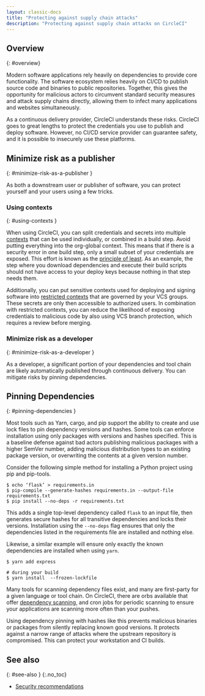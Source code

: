 ```yaml
---
layout: classic-docs
title: "Protecting against supply chain attacks"
description: "Protecting against supply chain attacks on CircleCI"
---
```


## Overview
{: #overview}

Modern software applications rely heavily on dependencies to provide core functionality. The software ecosystem relies heavily on CI/CD to publish source code and binaries to public repositories. Together, this gives the opportunity for malicious actors to circumvent standard security measures and attack supply chains directly, allowing them to infect many applications and websites simultaneously.

As a continuous delivery provider, CircleCI understands these risks. CircleCI goes to great lengths to protect the credentials you use to publish and deploy software. However, no CI/CD service provider can guarantee safety, and it is possible to insecurely use these platforms.

## Minimize risk as a publisher
{: #minimize-risk-as-a-publisher }

As both a downstream user or publisher of software, you can protect yourself and your users using a few tricks.

### Using contexts
{: #using-contexts }

When using CircleCI, you can split credentials and secrets into multiple [contexts]({{site.baseurl}}/contexts) that can be used individually, or combined in a build step. Avoid putting everything into the org-global context. This means that if there is a security error in one build step, only a small subset of your credentials are exposed. This effort is known as the [principle of least](https://en.wikipedia.org/wiki/Principle_of_least_privilege). As an example, the step where you download dependencies and execute their build
scripts should not have access to your deploy keys because nothing in that step needs them.

Additionally, you can put sensitive contexts used for deploying and signing software into [restricted contexts]({{site.baseurl}}/contexts/#restricting-a-context) that are governed by your VCS groups. These secrets are only then accessible to authorized users. In combination with restricted contexts, you can reduce the likelihood of exposing credentials to malicious code by also using VCS branch protection, which requires a review before merging.

### Minimize risk as a developer
{: #minimize-risk-as-a-developer }

As a developer, a significant portion of your dependencies and tool chain are likely automatically published through continuous delivery. You can mitigate risks by pinning dependencies.

## Pinning Dependencies
{: #pinning-dependencies }

Most tools such as Yarn, cargo, and pip support the ability to create and use lock files to pin dependency versions and hashes. Some tools can enforce installation using only packages with versions and hashes specified. This is a baseline defense against bad actors publishing malicious packages with a higher SemVer number, adding malicious distribution types to an existing package version, or overwriting the contents at a given version number.

Consider the following simple method for installing a Python project using pip and pip-tools.

```shell
$ echo ‘flask’ > requirements.in
$ pip-compile --generate-hashes requirements.in --output-file requirements.txt
$ pip install --no-deps -r requirements.txt
```

This adds a single top-level dependency called `flask` to an input file, then generates secure hashes for all transitive dependencies and locks their versions. Installation using the `--no-deps` flag ensures that only the dependencies listed in the requirements file are installed and nothing else.

Likewise, a similar example will ensure only exactly the known dependencies are installed when using `yarn`.

```shell
$ yarn add express

# during your build
$ yarn install  --frozen-lockfile
```

Many tools for scanning dependency files exist, and many are first-party for a given language or tool chain. On CircleCI, there are orbs available that offer
[dependency scanning](https://circleci.com/developer/orbs?query=&category=Security), and cron jobs for periodic scanning to ensure your applications are scanning more often than your pushes.

Using dependency pinning with hashes like this prevents malicious binaries or packages from silently replacing known good versions. It protects against a narrow range of attacks where the upstream repository is compromised. This can protect your workstation and CI builds.

## See also
{: #see-also }
{:.no_toc}

- [Security recommendations]({{site.baseurl}}/security-recommendations)